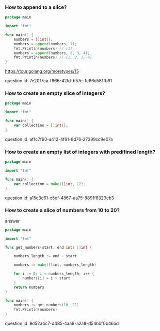 ### How to append to a slice?

```go
package main

import "fmt"

func main() {
    numbers = []int{};
    numbers = append(numbers, 1);
    fmt.Println(numbers) // [1]
    numbers = append(numbers, 2, 3, 4);
    fmt.Println(numbers) // [1, 2, 3, 4]
}
```

https://tour.golang.org/moretypes/15


question id: 7e20f7ca-f666-42fd-b57e-1c86d581fb91


### How to create an empty slice of integers?

```go
package main

import "fmt"

func main() {
    var collectino = []int{};
}
```

question id: af1c7f90-a412-4f61-8d76-27399cc9e07a


### How to create an empty list of integers with predifined length?

```go
package main

import "fmt"

func main() {
    var collection = make([]int, 12);
}
```

question id: a15c3c61-c5ef-4867-aa75-8891f8323eb3



### How to create a slice of numbers from 10 to 20?

answer
```go
package main

import "fmt"

func get_numbers(start, end int) []int {

	numbers_length := end - start

	numbers := make([]int, numbers_length)

	for i := 0; i < numbers_length; i++ {
		numbers[i] = i + start
	}
	return numbers
}

func main() {
	numbers := get_numbers(10, 21)
	fmt.Println(numbers)
}
```

question id: 9d52a4c7-d485-4aa9-a2a8-d54bbf0b46bd
